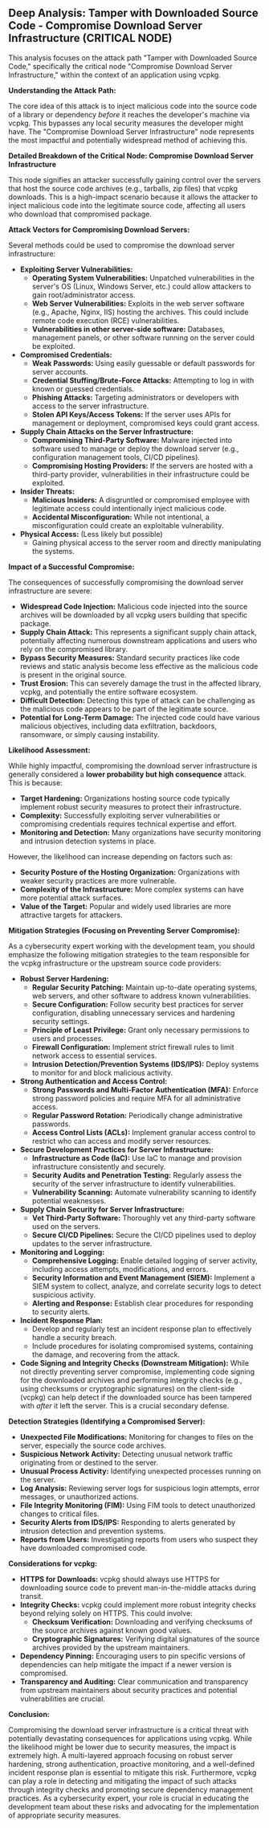 ## Deep Analysis: Tamper with Downloaded Source Code - Compromise Download Server Infrastructure (CRITICAL NODE)

This analysis focuses on the attack path "Tamper with Downloaded Source Code," specifically the critical node "Compromise Download Server Infrastructure," within the context of an application using vcpkg.

**Understanding the Attack Path:**

The core idea of this attack is to inject malicious code into the source code of a library or dependency *before* it reaches the developer's machine via vcpkg. This bypasses any local security measures the developer might have. The "Compromise Download Server Infrastructure" node represents the most impactful and potentially widespread method of achieving this.

**Detailed Breakdown of the Critical Node: Compromise Download Server Infrastructure**

This node signifies an attacker successfully gaining control over the servers that host the source code archives (e.g., tarballs, zip files) that vcpkg downloads. This is a high-impact scenario because it allows the attacker to inject malicious code into the legitimate source code, affecting all users who download that compromised package.

**Attack Vectors for Compromising Download Servers:**

Several methods could be used to compromise the download server infrastructure:

* **Exploiting Server Vulnerabilities:**
    * **Operating System Vulnerabilities:** Unpatched vulnerabilities in the server's OS (Linux, Windows Server, etc.) could allow attackers to gain root/administrator access.
    * **Web Server Vulnerabilities:** Exploits in the web server software (e.g., Apache, Nginx, IIS) hosting the archives. This could include remote code execution (RCE) vulnerabilities.
    * **Vulnerabilities in other server-side software:** Databases, management panels, or other software running on the server could be exploited.
* **Compromised Credentials:**
    * **Weak Passwords:** Using easily guessable or default passwords for server accounts.
    * **Credential Stuffing/Brute-Force Attacks:** Attempting to log in with known or guessed credentials.
    * **Phishing Attacks:** Targeting administrators or developers with access to the server infrastructure.
    * **Stolen API Keys/Access Tokens:** If the server uses APIs for management or deployment, compromised keys could grant access.
* **Supply Chain Attacks on the Server Infrastructure:**
    * **Compromising Third-Party Software:**  Malware injected into software used to manage or deploy the download server (e.g., configuration management tools, CI/CD pipelines).
    * **Compromising Hosting Providers:**  If the servers are hosted with a third-party provider, vulnerabilities in their infrastructure could be exploited.
* **Insider Threats:**
    * **Malicious Insiders:** A disgruntled or compromised employee with legitimate access could intentionally inject malicious code.
    * **Accidental Misconfiguration:**  While not intentional, a misconfiguration could create an exploitable vulnerability.
* **Physical Access:** (Less likely but possible)
    * Gaining physical access to the server room and directly manipulating the systems.

**Impact of a Successful Compromise:**

The consequences of successfully compromising the download server infrastructure are severe:

* **Widespread Code Injection:** Malicious code injected into the source archives will be downloaded by all vcpkg users building that specific package.
* **Supply Chain Attack:** This represents a significant supply chain attack, potentially affecting numerous downstream applications and users who rely on the compromised library.
* **Bypass Security Measures:**  Standard security practices like code reviews and static analysis become less effective as the malicious code is present in the original source.
* **Trust Erosion:** This can severely damage the trust in the affected library, vcpkg, and potentially the entire software ecosystem.
* **Difficult Detection:**  Detecting this type of attack can be challenging as the malicious code appears to be part of the legitimate source.
* **Potential for Long-Term Damage:** The injected code could have various malicious objectives, including data exfiltration, backdoors, ransomware, or simply causing instability.

**Likelihood Assessment:**

While highly impactful, compromising the download server infrastructure is generally considered a **lower probability but high consequence** attack. This is because:

* **Target Hardening:** Organizations hosting source code typically implement robust security measures to protect their infrastructure.
* **Complexity:** Successfully exploiting server vulnerabilities or compromising credentials requires technical expertise and effort.
* **Monitoring and Detection:**  Many organizations have security monitoring and intrusion detection systems in place.

However, the likelihood can increase depending on factors such as:

* **Security Posture of the Hosting Organization:**  Organizations with weaker security practices are more vulnerable.
* **Complexity of the Infrastructure:**  More complex systems can have more potential attack surfaces.
* **Value of the Target:**  Popular and widely used libraries are more attractive targets for attackers.

**Mitigation Strategies (Focusing on Preventing Server Compromise):**

As a cybersecurity expert working with the development team, you should emphasize the following mitigation strategies to the team responsible for the vcpkg infrastructure or the upstream source code providers:

* **Robust Server Hardening:**
    * **Regular Security Patching:**  Maintain up-to-date operating systems, web servers, and other software to address known vulnerabilities.
    * **Secure Configuration:**  Follow security best practices for server configuration, disabling unnecessary services and hardening security settings.
    * **Principle of Least Privilege:**  Grant only necessary permissions to users and processes.
    * **Firewall Configuration:**  Implement strict firewall rules to limit network access to essential services.
    * **Intrusion Detection/Prevention Systems (IDS/IPS):**  Deploy systems to monitor for and block malicious activity.
* **Strong Authentication and Access Control:**
    * **Strong Passwords and Multi-Factor Authentication (MFA):** Enforce strong password policies and require MFA for all administrative access.
    * **Regular Password Rotation:**  Periodically change administrative passwords.
    * **Access Control Lists (ACLs):**  Implement granular access control to restrict who can access and modify server resources.
* **Secure Development Practices for Server Infrastructure:**
    * **Infrastructure as Code (IaC):**  Use IaC to manage and provision infrastructure consistently and securely.
    * **Security Audits and Penetration Testing:**  Regularly assess the security of the server infrastructure to identify vulnerabilities.
    * **Vulnerability Scanning:**  Automate vulnerability scanning to identify potential weaknesses.
* **Supply Chain Security for Server Infrastructure:**
    * **Vet Third-Party Software:**  Thoroughly vet any third-party software used on the servers.
    * **Secure CI/CD Pipelines:**  Secure the CI/CD pipelines used to deploy updates to the server infrastructure.
* **Monitoring and Logging:**
    * **Comprehensive Logging:**  Enable detailed logging of server activity, including access attempts, modifications, and errors.
    * **Security Information and Event Management (SIEM):**  Implement a SIEM system to collect, analyze, and correlate security logs to detect suspicious activity.
    * **Alerting and Response:**  Establish clear procedures for responding to security alerts.
* **Incident Response Plan:**
    * Develop and regularly test an incident response plan to effectively handle a security breach.
    * Include procedures for isolating compromised systems, containing the damage, and recovering from the attack.
* **Code Signing and Integrity Checks (Downstream Mitigation):** While not directly preventing server compromise, implementing code signing for the downloaded archives and performing integrity checks (e.g., using checksums or cryptographic signatures) on the client-side (vcpkg) can help detect if the downloaded source has been tampered with *after* it left the server. This is a crucial secondary defense.

**Detection Strategies (Identifying a Compromised Server):**

* **Unexpected File Modifications:** Monitoring for changes to files on the server, especially the source code archives.
* **Suspicious Network Activity:**  Detecting unusual network traffic originating from or destined to the server.
* **Unusual Process Activity:**  Identifying unexpected processes running on the server.
* **Log Analysis:**  Reviewing server logs for suspicious login attempts, error messages, or unauthorized actions.
* **File Integrity Monitoring (FIM):**  Using FIM tools to detect unauthorized changes to critical files.
* **Security Alerts from IDS/IPS:**  Responding to alerts generated by intrusion detection and prevention systems.
* **Reports from Users:**  Investigating reports from users who suspect they have downloaded compromised code.

**Considerations for vcpkg:**

* **HTTPS for Downloads:**  vcpkg should always use HTTPS for downloading source code to prevent man-in-the-middle attacks during transit.
* **Integrity Checks:**  vcpkg could implement more robust integrity checks beyond relying solely on HTTPS. This could involve:
    * **Checksum Verification:**  Downloading and verifying checksums of the source archives against known good values.
    * **Cryptographic Signatures:**  Verifying digital signatures of the source archives provided by the upstream maintainers.
* **Dependency Pinning:**  Encouraging users to pin specific versions of dependencies can help mitigate the impact if a newer version is compromised.
* **Transparency and Auditing:**  Clear communication and transparency from upstream maintainers about security practices and potential vulnerabilities are crucial.

**Conclusion:**

Compromising the download server infrastructure is a critical threat with potentially devastating consequences for applications using vcpkg. While the likelihood might be lower due to security measures, the impact is extremely high. A multi-layered approach focusing on robust server hardening, strong authentication, proactive monitoring, and a well-defined incident response plan is essential to mitigate this risk. Furthermore, vcpkg can play a role in detecting and mitigating the impact of such attacks through integrity checks and promoting secure dependency management practices. As a cybersecurity expert, your role is crucial in educating the development team about these risks and advocating for the implementation of appropriate security measures.
